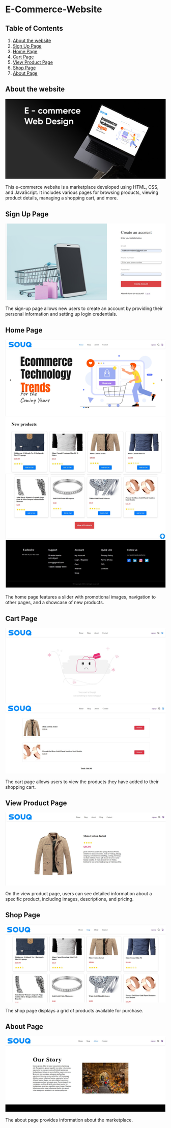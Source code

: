 # E-Commerce-Website

## Table of Contents
1. [About the website](#about-the-website)
2. [Sign Up Page](#sign-up-page)
3. [Home Page](#home-page)
5. [Cart Page](#cart-page)
6. [View Product Page](#view-product-page)
7. [Shop Page](#shop-page)
8. [About Page](#about-page)


## About the website
![Marketplace](img/market.jpg)

This e-commerce website is a marketplace developed using HTML, CSS, and JavaScript. It includes various pages for browsing products, viewing product details, managing a shopping cart, and more.

## Sign Up Page
![Sign Up Page](img/signup.jpg)

The sign-up page allows new users to create an account by providing their personal information and setting up login credentials.

## Home Page
![Home Page](img/home.jpg)
![Home Page](img/home1.jpg)
![Home Page](img/home3.jpg)
![Home Page](img/home4.jpg)

The home page features a slider with promotional images, navigation to other pages, and a showcase of new products.

## Cart Page
![Cart Page](img/cart2.jpg)
![Cart Page](img/cart.jpg)

The cart page allows users to view the products they have added to their shopping cart.

## View Product Page
![View Product Page](img/product.jpg)

On the view product page, users can see detailed information about a specific product, including images, descriptions, and pricing.

## Shop Page
![Shop Page](img/shop.jpg)

The shop page displays a grid of products available for purchase. 

## About Page
![About Page](img/about.jpg)

The about page provides information about the marketplace.

